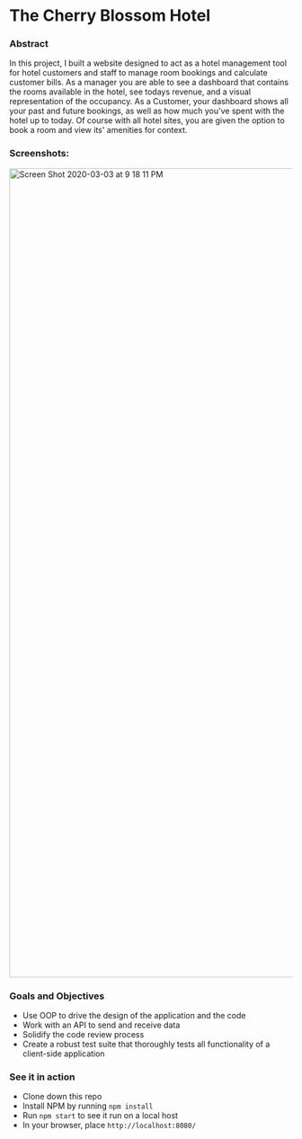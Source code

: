 # The Cherry Blossom Hotel
### Abstract
In this project, I built a website designed to act as a hotel management tool for hotel customers and staff to manage room bookings and calculate customer bills. As a manager you are able to see a dashboard that contains the rooms available in the hotel, see todays revenue, and a visual representation of the occupancy. As a Customer, your dashboard shows all your past and future bookings, as well as how much you've spent with the hotel up to today. Of course with all hotel sites, you are given the option to book a room and view its' amenities for context.

### Screenshots:
<img width="1440" alt="Screen Shot 2020-03-03 at 9 18 11 PM" src="https://user-images.githubusercontent.com/51575613/75845012-0db99d80-5d95-11ea-84bb-647464ec36b3.png">

### Goals and Objectives

-   Use OOP to drive the design of the application and the code
-   Work with an API to send and receive data
-   Solidify the code review process
-   Create a robust test suite that thoroughly tests all functionality of a client-side application

### See it in action 
- Clone down this repo
- Install NPM by running ``npm install ``
- Run ``npm start`` to see it run on a local host
- In your browser, place ``http://localhost:8080/``
